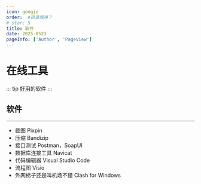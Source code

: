 ```yaml
---
icon: gongju
order:  #目录顺序？
# star: 5
title: 软件
date: 2025-0523
pageInfo: ['Author', 'PageView']
---
```


# 在线工具
<!-- more -->
::: tip 好用的软件
:::
## <MyIcon name="AI" /> 软件

---

* 截图  Pixpin
* 压缩  Bandizip
* 接口测试 Postman，SoapUI
* 数据库连接工具  Navicat
* 代码编辑器  Visual Studio Code
* 流程图  Visio
* 外网梯子还是叫机场不懂    Clash for Windows


